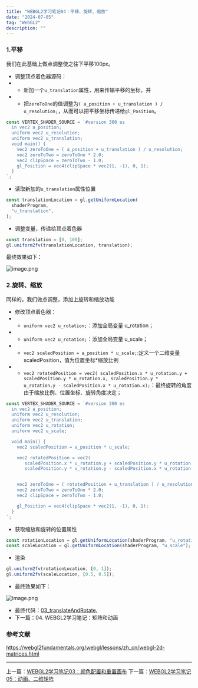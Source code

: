 ```yaml
---
title: "WEBGL2学习笔记04：平移、旋转、缩放"
date: "2024-07-05"
tag: "WebGL2"
description: ""
---
```


### 1.平移

我们在此基础上做点调整使之往下平移100px。

- 调整顶点着色器源码：
- - 新加一个`u_translation`属性，用来传输平移的坐标，并
- - 把`zeroToOne`的值调整为`( a_position + u_translation ) / u_resolution;`，从而可以把平移坐标传递给`gl_Position`。

```js
const VERTEX_SHADER_SOURCE = `#version 300 es
  in vec2 a_position;
  uniform vec2 u_resolution;
  uniform vec2 u_translation;
  void main() {
    vec2 zeroToOne = ( a_position + u_translation ) / u_resolution;
    vec2 zeroToTwo = zeroToOne * 2.0;
    vec2 clipSpace = zeroToTwo - 1.0;
    gl_Position = vec4(clipSpace * vec2(1, -1), 0, 1);
  }
`;
```

- 读取新加的`u_translation`属性位置

```js
const translationLocation = gl.getUniformLocation(
  shaderProgram,
  "u_translation",
);
```

- 调整变量，传递给顶点着色器

```js
const translation = [0, 100];
gl.uniform2fv(translationLocation, translation);
```

最终效果如下：

![image.png](/images/posts/013-01.png)

### 2.旋转、缩放

同样的，我们做点调整，添加上旋转和缩放功能

- 修改顶点着色器：
- - `uniform vec2 u_rotation;`：添加全局变量 u_rotation；
- - `uniform vec2 u_rotation;`：添加全局变量 u_scale；
- - `vec2 scaledPosition = a_position * u_scale;`:定义一个二维变量scaledPosition，值为位置坐标\*缩放比例
- - `vec2 rotatedPosition = vec2(
scaledPosition.x * u_rotation.y + scaledPosition.y * u_rotation.x,
scaledPosition.y * u_rotation.y - scaledPosition.x * u_rotation.x);`：最终旋转的角度由于缩放比例、位置坐标、旋转角度决定；

```js
const VERTEX_SHADER_SOURCE = `#version 300 es
  in vec2 a_position;
  uniform vec2 u_resolution;
  uniform vec2 u_translation;
  uniform vec2 u_rotation;
  uniform vec2 u_scale;

  void main() {
    vec2 scaledPosition = a_position * u_scale;

    vec2 rotatedPosition = vec2(
       scaledPosition.x * u_rotation.y + scaledPosition.y * u_rotation.x,
       scaledPosition.y * u_rotation.y - scaledPosition.x * u_rotation.x);


    vec2 zeroToOne = ( rotatedPosition + u_translation ) / u_resolution;
    vec2 zeroToTwo = zeroToOne * 2.0;
    vec2 clipSpace = zeroToTwo - 1.0;

    gl_Position = vec4(clipSpace * vec2(1, -1), 0, 1);
  }
`;
```

- 获取缩放和旋转的位置属性

```js
const rotationLocation = gl.getUniformLocation(shaderProgram, "u_rotation");
const scaleLocation = gl.getUniformLocation(shaderProgram, "u_scale");
```

- 渲染

```js
gl.uniform2fv(rotationLocation, [0, 1]);
gl.uniform2fv(scaleLocation, [0.5, 0.5]);
```

- 最终效果如下：

![image.png](/images/posts/013-02.png)

- 最终代码：[03_translateAndRotate.](https://gitee.com/arvinzwt/webgl2-test/blob/master/03_translateAndRotate.html)
- 下一篇：04. WEBGL2学习笔记：矩阵和动画

### 参考文献

https://webgl2fundamentals.org/webgl/lessons/zh_cn/webgl-2d-matrices.html

---

上一篇：[WEBGL2学习笔记03：颜色配置和重置画布](/posts/post-012)
下一篇：[WEBGL2学习笔记05：动画、二维矩阵](/posts/post-014)
